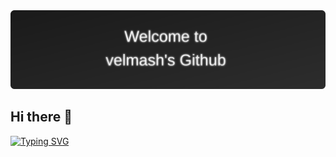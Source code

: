 <div align="center">
   <img src="https://raw.githubusercontent.com/velmash/velmash/main/Resources/greeting_img.svg" />
</div>

## Hi there 👋

[![Typing SVG](https://readme-typing-svg.demolab.com/?lines=First+line+of+text;Second+line+of+text)](https://git.io/typing-svg)

<!--
**velmash/velmash** is a ✨ _special_ ✨ repository because its `README.md` (this file) appears on your GitHub profile.

Here are some ideas to get you started:

- 🔭 I’m currently working on ...
- 🌱 I’m currently learning ...
- 👯 I’m looking to collaborate on ...
- 🤔 I’m looking for help with ...
- 💬 Ask me about ...
- 📫 How to reach me: ...
- 😄 Pronouns: ...
- ⚡ Fun fact: ...
-->
